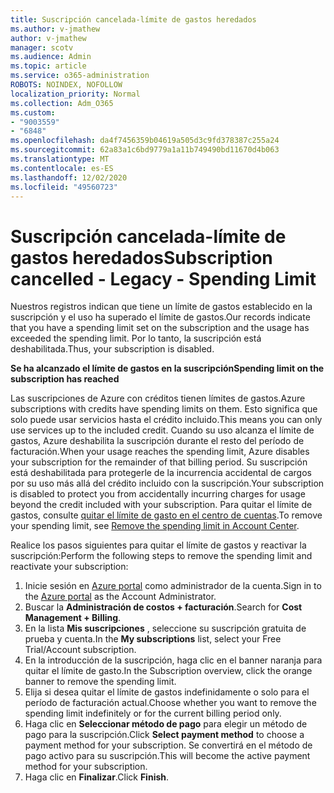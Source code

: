 ```yaml
---
title: Suscripción cancelada-límite de gastos heredados
ms.author: v-jmathew
author: v-jmathew
manager: scotv
ms.audience: Admin
ms.topic: article
ms.service: o365-administration
ROBOTS: NOINDEX, NOFOLLOW
localization_priority: Normal
ms.collection: Adm_O365
ms.custom:
- "9003559"
- "6848"
ms.openlocfilehash: da4f7456359b04619a505d3c9fd378387c255a24
ms.sourcegitcommit: 62a83a1c6bd9779a1a11b749490bd11670d4b063
ms.translationtype: MT
ms.contentlocale: es-ES
ms.lasthandoff: 12/02/2020
ms.locfileid: "49560723"
---
```

# <a name="subscription-cancelled---legacy---spending-limit"></a><span data-ttu-id="71aa1-102">Suscripción cancelada-límite de gastos heredados</span><span class="sxs-lookup"><span data-stu-id="71aa1-102">Subscription cancelled - Legacy - Spending Limit</span></span>

<span data-ttu-id="71aa1-103">Nuestros registros indican que tiene un límite de gastos establecido en la suscripción y el uso ha superado el límite de gastos.</span><span class="sxs-lookup"><span data-stu-id="71aa1-103">Our records indicate that you have a spending limit set on the subscription and the usage has exceeded the spending limit.</span></span> <span data-ttu-id="71aa1-104">Por lo tanto, la suscripción está deshabilitada.</span><span class="sxs-lookup"><span data-stu-id="71aa1-104">Thus, your subscription is disabled.</span></span>

<span data-ttu-id="71aa1-105">**Se ha alcanzado el límite de gastos en la suscripción**</span><span class="sxs-lookup"><span data-stu-id="71aa1-105">**Spending limit on the subscription has reached**</span></span>

<span data-ttu-id="71aa1-106">Las suscripciones de Azure con créditos tienen límites de gastos.</span><span class="sxs-lookup"><span data-stu-id="71aa1-106">Azure subscriptions with credits have spending limits on them.</span></span> <span data-ttu-id="71aa1-107">Esto significa que solo puede usar servicios hasta el crédito incluido.</span><span class="sxs-lookup"><span data-stu-id="71aa1-107">This means you can only use services up to the included credit.</span></span> <span data-ttu-id="71aa1-108">Cuando su uso alcanza el límite de gastos, Azure deshabilita la suscripción durante el resto del período de facturación.</span><span class="sxs-lookup"><span data-stu-id="71aa1-108">When your usage reaches the spending limit, Azure disables your subscription for the remainder of that billing period.</span></span> <span data-ttu-id="71aa1-109">Su suscripción está deshabilitada para protegerle de la incurrencia accidental de cargos por su uso más allá del crédito incluido con la suscripción.</span><span class="sxs-lookup"><span data-stu-id="71aa1-109">Your subscription is disabled to protect you from accidentally incurring charges for usage beyond the credit included with your subscription.</span></span> <span data-ttu-id="71aa1-110">Para quitar el límite de gastos, consulte [quitar el límite de gasto en el centro de cuentas](https://docs.microsoft.com/azure/cost-management-billing/manage/spending-limit#remove).</span><span class="sxs-lookup"><span data-stu-id="71aa1-110">To remove your spending limit, see [Remove the spending limit in Account Center](https://docs.microsoft.com/azure/cost-management-billing/manage/spending-limit#remove).</span></span>

<span data-ttu-id="71aa1-111">Realice los pasos siguientes para quitar el límite de gastos y reactivar la suscripción:</span><span class="sxs-lookup"><span data-stu-id="71aa1-111">Perform the following steps to remove the spending limit and reactivate your subscription:</span></span>

1. <span data-ttu-id="71aa1-112">Inicie sesión en [Azure portal](https://portal.azure.com/) como administrador de la cuenta.</span><span class="sxs-lookup"><span data-stu-id="71aa1-112">Sign in to the [Azure portal](https://portal.azure.com/) as the Account Administrator.</span></span>
2. <span data-ttu-id="71aa1-113">Buscar la **Administración de costos + facturación**.</span><span class="sxs-lookup"><span data-stu-id="71aa1-113">Search for **Cost Management + Billing**.</span></span>
3. <span data-ttu-id="71aa1-114">En la lista **Mis suscripciones** , seleccione su suscripción gratuita de prueba y cuenta.</span><span class="sxs-lookup"><span data-stu-id="71aa1-114">In the **My subscriptions** list, select your Free Trial/Account subscription.</span></span>
4. <span data-ttu-id="71aa1-115">En la introducción de la suscripción, haga clic en el banner naranja para quitar el límite de gasto.</span><span class="sxs-lookup"><span data-stu-id="71aa1-115">In the Subscription overview, click the orange banner to remove the spending limit.</span></span>
5. <span data-ttu-id="71aa1-116">Elija si desea quitar el límite de gastos indefinidamente o solo para el período de facturación actual.</span><span class="sxs-lookup"><span data-stu-id="71aa1-116">Choose whether you want to remove the spending limit indefinitely or for the current billing period only.</span></span>
6. <span data-ttu-id="71aa1-117">Haga clic en **Seleccionar método de pago** para elegir un método de pago para la suscripción.</span><span class="sxs-lookup"><span data-stu-id="71aa1-117">Click **Select payment method** to choose a payment method for your subscription.</span></span> <span data-ttu-id="71aa1-118">Se convertirá en el método de pago activo para su suscripción.</span><span class="sxs-lookup"><span data-stu-id="71aa1-118">This will become the active payment method for your subscription.</span></span>
7. <span data-ttu-id="71aa1-119">Haga clic en **Finalizar**.</span><span class="sxs-lookup"><span data-stu-id="71aa1-119">Click **Finish**.</span></span>
